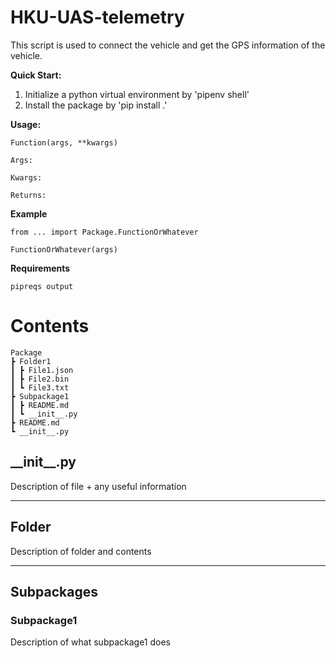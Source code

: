 # HKU-UAS-telemetry
This script is used to connect the vehicle and get the GPS information of the vehicle.

**Quick Start:**
1. Initialize a python virtual environment by 'pipenv shell'
2. Install the package by 'pip install .'

**Usage:**
```
Function(args, **kwargs)

Args:
    
Kwargs:

Returns:

```

**Example**
```
from ... import Package.FunctionOrWhatever

FunctionOrWhatever(args)
```

**Requirements**
```
pipreqs output
```


# Contents
```
Package
┣ Folder1
┃ ┣ File1.json
┃ ┣ File2.bin
┃ ┗ File3.txt
┣ Subpackage1
┃ ┣ README.md
┃ ┗ __init__.py
┣ README.md
┗ __init__.py
```
## **\_\_init__.py**
Description of file + any useful information

---
## **Folder**
Description of folder and contents

---
## **Subpackages**

### **Subpackage1** ###
Description of what subpackage1 does